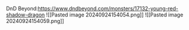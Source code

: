 DnD Beyond:https://www.dndbeyond.com/monsters/17132-young-red-shadow-dragon
![[Pasted image 20240924154054.png]]
![[Pasted image 20240924154059.png]]